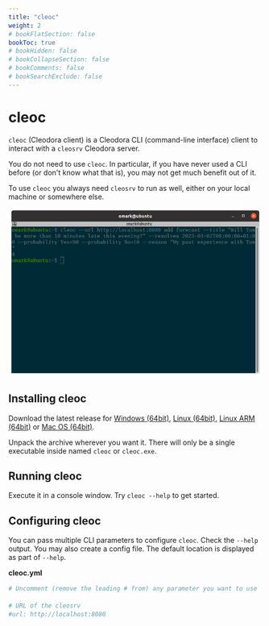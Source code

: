 ```yaml
---
title: "cleoc"
weight: 2
# bookFlatSection: false
bookToc: true
# bookHidden: false
# bookCollapseSection: false
# bookComments: false
# bookSearchExclude: false
---
```


# cleoc

`cleoc` (Cleodora client) is a Cleodora CLI (command-line interface) client to
interact with a `cleosrv` Cleodora server.

You do not need to use `cleoc`. In particular, if you have never used a CLI
before (or don't know what that is), you may not get much benefit out of it.

To use `cleoc` you always need `cleosrv` to run as well, either on your local
machine or somewhere else.

![cleoc console](/cleoc_console.png "cleoc console")


## Installing cleoc

Download the latest release for
[Windows (64bit)](https://github.com/cleodora-forecasting/cleodora/releases/download/v0.1.1/cleoc_0.1.1_windows_amd64.zip),
[Linux (64bit)](https://github.com/cleodora-forecasting/cleodora/releases/download/v0.1.1/cleoc_0.1.1_linux_amd64.tar.gz),
[Linux ARM (64bit)](https://github.com/cleodora-forecasting/cleodora/releases/download/v0.1.1/cleoc_0.1.1_linux_arm64.tar.gz) or
[Mac OS (64bit)](https://github.com/cleodora-forecasting/cleodora/releases/download/v0.1.1/cleoc_0.1.1_darwin_amd64.tar.gz).

Unpack the archive wherever you want it. There will only be a single executable
inside named `cleoc` or `cleoc.exe`.


## Running cleoc

Execute it in a console window. Try `cleoc --help` to get started.


## Configuring cleoc

You can pass multiple CLI parameters to configure `cleoc`. Check the `--help`
output. You may also create a config file. The default location is displayed as
part of `--help`.

**cleoc.yml**

```yaml
# Uncomment (remove the leading # from) any parameter you want to use

# URL of the cleosrv
#url: http://localhost:8080
```
